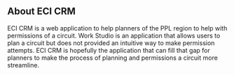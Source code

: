## About ECI CRM

ECI CRM is a web application to help planners of the PPL region to help with permissions of a circuit. Work Studio is an application that allows users to plan a circuit but does not provided an intuitive way to make permission attempts.  ECI CRM is hopefully the application that can fill that gap for planners to make the process of planning and permissions a circuit more streamline.
